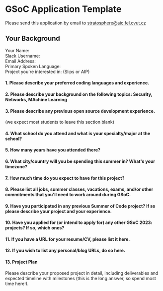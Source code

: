 # GSoC Application Template

Please send this application by email to stratosphere@aic.fel.cvut.cz

## Your Background

Your Name:  
Slack Username:  
Email Address:  
Primary Spoken Language:  
Project you're interested in: (Slips or AIP)


#### 1. Please describe your preferred coding languages and experience.

#### 2. Please describe your background on the following topics: Security, Networks, MAchine Learning

#### 3. Please describe any previous open source development experience.

(we expect most students to leave this section blank)

#### 4. What school do you attend and what is your specialty/major at the school?

#### 5. How many years have you attended there?

#### 6. What city/country will you be spending this summer in? What's your timezone?

#### 7. How much time do you expect to have for this project?

#### 8. Please list all jobs, summer classes, vacations, exams, and/or other commitments that you'll need to work around during GSoC.

#### 9. Have you participated in any previous Summer of Code project? If so please describe your project and your experience.

#### 10. Have you applied for (or intend to apply for) any other GSoC 2023: projects? If so, which ones?

#### 11. If you have a URL for your resume/CV, please list it here.

#### 12. If you wish to list any personal/blog URLs, do so here.

#### 13. Project Plan

Please describe your proposed project in detail, including deliverables and expected timeline with milestones (this is the long answer, so spend most time here!).
